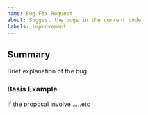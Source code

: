 ```yaml
---
name: Bug Fix Request
about: Suggest the bugs in the current code
labels: improvement
---
```


## Summary

Brief explanation of the bug

### Basis Example

If the proposal involve .....etc
